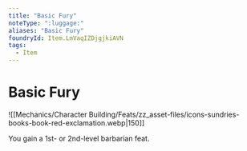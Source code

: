 ```yaml
---
title: "Basic Fury"
noteType: ":luggage:"
aliases: "Basic Fury"
foundryId: Item.LmVaqIZDjgjkiAVN
tags:
  - Item
---
```


# Basic Fury
![[Mechanics/Character Building/Feats/zz_asset-files/icons-sundries-books-book-red-exclamation.webp|150]]

You gain a 1st- or 2nd-level barbarian feat.
